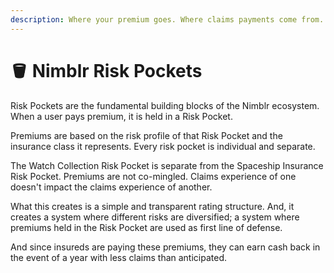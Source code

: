 ```yaml
---
description: Where your premium goes. Where claims payments come from.
---
```


# 🪣 Nimblr Risk Pockets

Risk Pockets are the fundamental building blocks of the Nimblr ecosystem. When a user pays premium, it is held in a Risk Pocket.&#x20;

Premiums are based on the risk profile of that Risk Pocket and the insurance class it represents. Every risk pocket is individual and separate.&#x20;

The Watch Collection Risk Pocket is separate from the Spaceship Insurance Risk Pocket. Premiums are not co-mingled. Claims experience of one doesn't impact the claims experience of another.&#x20;

What this creates is a simple and transparent rating structure. And, it creates a system where different risks are diversified; a system where premiums held in the Risk Pocket are used as first line of defense.&#x20;

And since insureds are paying these premiums, they can earn cash back in the event of a year with less claims than anticipated.&#x20;
